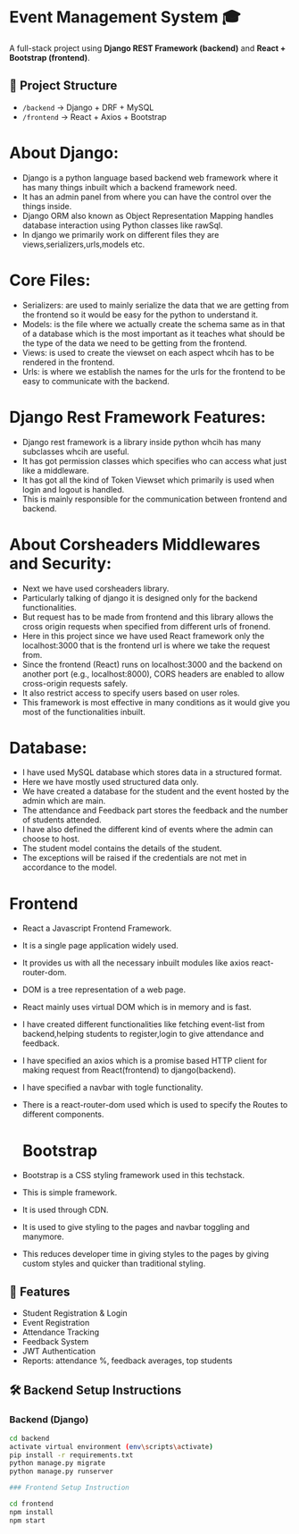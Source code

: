 # Event Management System 🎓

A full-stack project using **Django REST Framework (backend)** and **React + Bootstrap (frontend)**.

## 📂 Project Structure
- `/backend` → Django + DRF + MySQL
- `/frontend` → React + Axios + Bootstrap

# About Django:
- Django is a python language based backend web framework where it has many things inbuilt which a backend framework need.
- It has an admin panel from where you can have the control over the things inside.
- Django ORM also known as Object Representation Mapping handles database interaction using Python classes like rawSql.
- In django we primarily work on different files they are views,serializers,urls,models etc.
# Core Files:
- Serializers: are used to mainly serialize the data that we are getting from the frontend so it would be easy for the python to understand it.
- Models: is the file where we actually create the schema same as in that of a database which is the most important as it teaches what should be the type of the data we need to be getting from the frontend.
- Views: is used to create the viewset on each aspect whcih has to be rendered in the frontend.
- Urls: is where we establish the names for the urls for the frontend to be easy to communicate with the backend.
# Django Rest Framework Features:
- Django rest framework is a library inside python whcih has many subclasses whcih are useful.
- It has got permission classes which specifies who can access what just like a middleware.
- It has got all the kind of Token Viewset which primarily is used when login and logout is handled.
- This is mainly responsible for the communication between frontend and backend.
# About Corsheaders Middlewares and Security:
- Next we have used corsheaders library.
- Particularly talking of django it is designed only for the backend functionalities.
- But request has to be made from frontend and this library allows the cross origin requests when specified from different urls of fronend.
- Here in this project since we have used React framework only the localhost:3000 that is the frontend url is where we take the request from.
- Since the frontend (React) runs on localhost:3000 and the backend on another port (e.g., localhost:8000), CORS headers are enabled to allow cross-origin requests safely.
- It also restrict access to specify users based on user roles.
- This framework is most effective in many conditions as it would give you most of the functionalities inbuilt.

# Database:
- I have used MySQL database which stores data in a structured format.
- Here we have mostly used structured data only.
- We have created a database for the student and the event hosted by the admin which are main.
- The attendance and Feedback part stores the feedback and the number of students attended.
- I have also defined the different kind of events where the admin can choose to host.
- The student model contains the details of the student.
- The exceptions will be raised if the credentials are not met in accordance to the model.

# Frontend
- React a Javascript Frontend Framework.
- It is a single page application widely used.
- It provides us with all the necessary inbuilt modules like axios react-router-dom.
- DOM is a tree representation of a web page.
- React mainly uses virtual DOM which is in memory and is fast.
- I have created different functionalities like fetching event-list from backend,helping students to register,login to give attendance and feedback.
- I have specified an axios which is a promise based HTTP client for making request from React(frontend) to django(backend).
- I have specified a navbar with togle functionality.
- There is a react-router-dom used which is used to specify the Routes to different components.

  # Bootstrap
- Bootstrap is a CSS styling framework used in this techstack.
- This is simple framework.
- It is used through CDN.
- It is used to give styling to the pages and navbar toggling and manymore.
- This reduces developer time in giving styles to the pages by giving custom styles and quicker than traditional styling.

## 🚀 Features
- Student Registration & Login
- Event Registration
- Attendance Tracking
- Feedback System
- JWT Authentication
- Reports: attendance %, feedback averages, top students

## 🛠️ Backend Setup Instructions

### Backend (Django)
```bash
cd backend
activate virtual environment (env\scripts\activate)
pip install -r requirements.txt
python manage.py migrate
python manage.py runserver

### Frontend Setup Instruction

cd frontend
npm install
npm start



